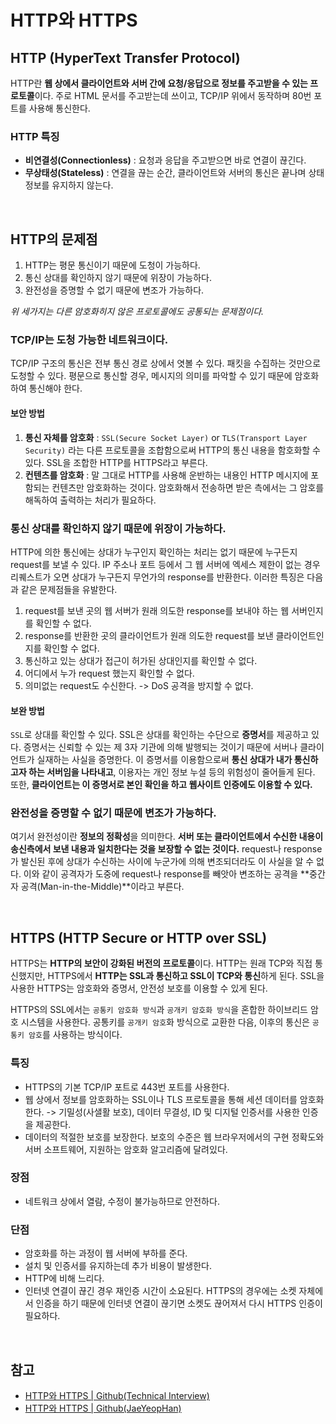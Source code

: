 # HTTP와 HTTPS

## HTTP (HyperText Transfer Protocol)
HTTP란 **웹 상에서 클라이언트와 서버 간에 요청/응답으로 정보를 주고받을 수 있는 프로토콜**이다. 주로 HTML 문서를 주고받는데 쓰이고, TCP/IP 위에서 동작하며 80번 포트를 사용해 통신한다.

### HTTP 특징
- **비연결성(Connectionless)** : 요청과 응답을 주고받으면 바로 연결이 끊긴다.
- **무상태성(Stateless)** : 연결을 끊는 순간, 클라이언트와 서버의 통신은 끝나며 상태 정보를 유지하지 않는다.

<br>

## HTTP의 문제점
1. HTTP는 평문 통신이기 때문에 도청이 가능하다.
2. 통신 상대를 확인하지 않기 때문에 위장이 가능하다.
3. 완전성을 증명할 수 없기 때문에 변조가 가능하다.

*위 세가지는 다른 암호화히지 않은 프로토콜에도 공통되는 문제점이다.*

### TCP/IP는 도청 가능한 네트워크이다.
TCP/IP 구조의 통신은 전부 통신 경로 상에서 엿볼 수 있다. 패킷을 수집하는 것만으로 도청할 수 있다. 평문으로 통신할 경우, 메시지의 의미를 파악할 수 있기 때문에 암호화하여 통신해야 한다.

#### 보안 방법
1. **통신 자체를 암호화** :  `SSL(Secure Socket Layer)` or `TLS(Transport Layer Security)` 라는 다른 프로토콜을 조합함으로써 HTTP의 통신 내용을 함호화할 수 있다. SSL을 조합한 HTTP를 HTTPS라고 부른다.
2. **컨텐츠를 암호화** : 말 그대로 HTTP를 사용해 운반하는 내용인 HTTP 메시지에 포함되는 컨텐츠만 암호화하는 것이다. 암호화해서 전송하면 받은 측에서는 그 암호를 해독하여 출력하는 처리가 필요하다. 

### 통신 상대를 확인하지 않기 때문에 위장이 가능하다.
HTTP에 의한 통신에는 상대가 누구인지 확인하는 처리는 없기 때문에 누구든지 request를 보낼 수 있다. IP 주소나 포트 등에서 그 웹 서버에 엑세스 제한이 없는 경우 리퀘스트가 오면 상대가 누구든지 무언가의 response를 반환한다. 이러한 특징은 다음과 같은 문제점들을 유발한다.

1. request를 보낸 곳의 웹 서버가 원래 의도한 response를 보내야 하는 웹 서버인지를 확인할 수 없다.
2. response를 반환한 곳의 클라이언트가 원래 의도한 request를 보낸 클라이언트인지를 확인할 수 없다.
3. 통신하고 있는 상대가 접근이 허가된 상대인지를 확인할 수 없다.
4. 어디에서 누가 request 했는지 확인할 수 없다.
5. 의미없는 request도 수신한다. -> DoS 공격을 방지할 수 없다.

#### 보완 방법
`SSL`로 상대를 확인할 수 있다. SSL은 상대를 확인하는 수단으로 **증명서**를 제공하고 있다. 증명서는 신뢰할 수 있는 제 3자 기관에 의해 발행되는 것이기 때문에 서버나 클라이언트가 실재하는 사실을 증명한다. 이 증명서를 이용함으로써 **통신 상대가 내가 통신하고자 하는 서버임을 나타내고**, 이용자는 개인 정보 누설 등의 위험성이 줄어들게 된다. 또한, **클라이언트는 이 증명서로 본인 확인을 하고 웹사이트 인증에도 이용할 수 있다.**

### 완전성을 증명할 수 없기 때문에 변조가 가능하다.
여기서 완전성이란 **정보의 정확성**을 의미한다. **서버 또는 클라이언트에서 수신한 내용이 송신측에서 보낸 내용과 일치한다는 것을 보장할 수 없는 것이다.** request나 response가 발신된 후에 상대가 수신하는 사이에 누군가에 의해 변조되더라도 이 사실을 알 수 없다. 이와 같이 공격자가 도중에 request나 response를 빼앗아 변조하는 공격을 **중간자 공격(Man-in-the-Middle)**이라고 부른다.

<br>

## HTTPS (HTTP Secure or HTTP over SSL)
HTTPS는 **HTTP의 보안이 강화된 버전의 프로토콜**이다. HTTP는 원래 TCP와 직접 통신했지만, HTTPS에서 **HTTP는 SSL과 통신하고 SSL이 TCP와 통신**하게 된다. SSL을 사용한 HTTPS는 암호화와 증명서, 안전성 보호를 이용할 수 있게 된다.

HTTPS의 SSL에서는 `공통키 암호화 방식`과 `공개키 암호화 방식`을 혼합한 하이브리드 암호 시스템을 사용한다. 공통키를 `공개키 암호`화 방식으로 교환한 다음, 이후의 통신은 `공통키 암호`를 사용하는 방식이다.

### 특징
- HTTPS의 기본 TCP/IP 포트로 443번 포트를 사용한다.
- 웹 상에서 정보를 암호화하는 SSL이나 TLS 프로토콜을 통해 세션 데이터를 암호화한다. -> 기밀성(사샐활 보호), 데이터 무결성, ID 및 디지털 인증서를 사용한 인증을 제공한다.
- 데이터의 적절한 보호를 보장한다. 보호의 수준은 웹 브라우저에서의 구현 정확도와 서버 소프트웨어, 지원하는 암호화 알고리즘에 달려있다.

### 장점
- 네트워크 상에서 열람, 수정이 불가능하므로 안전하다.

### 단점
- 암호화를 하는 과정이 웹 서버에 부하를 준다.
- 설치 및 인증서를 유지하는데 추가 비용이 발생한다.
- HTTP에 비해 느리다.
- 인터넷 연결이 끊긴 경우 재인증 시간이 소요된다. HTTPS의 경우에는 소켓 자체에서 인증을 하기 때문에 인터넷 연결이 끊기면 소켓도 끊어져서 다시 HTTPS 인증이 필요하다.

<br>

## 참고
- [HTTP와 HTTPS | Github(Technical Interview)](https://github.com/WeareSoft/tech-interview/blob/master/contents/network.md#http%EC%99%80-https)
- [HTTP와 HTTPS | Github(JaeYeopHan)](https://github.com/JaeYeopHan/Interview_Question_for_Beginner/tree/master/Network#http%EC%99%80-https)